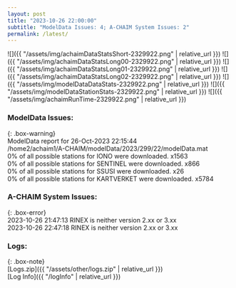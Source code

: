 ```yaml
---
layout: post
title: "2023-10-26 22:00:00"
subtitle: "ModelData Issues: 4; A-CHAIM System Issues: 2"
permalink: /latest/
---
```


![]({{ "/assets/img/achaimDataStatsShort-2329922.png" | relative_url }})
![]({{ "/assets/img/achaimDataStatsLong00-2329922.png" | relative_url }})
![]({{ "/assets/img/achaimDataStatsLong01-2329922.png" | relative_url }})
![]({{ "/assets/img/achaimDataStatsLong02-2329922.png" | relative_url }})
![]({{ "/assets/img/modelDataDataStats-2329922.png" | relative_url }})
![]({{ "/assets/img/modelDataStationStats-2329922.png" | relative_url }})
![]({{ "/assets/img/achaimRunTime-2329922.png" | relative_url }})


### ModelData Issues:  
  
{: .box-warning}  
 ModelData report for 26-Oct-2023 22:15:44   
 /home2/achaim1/A-CHAIM/modelData/2023/299/22/modelData.mat   
 0% of all possible stations for IONO were downloaded. x1563   
 0% of all possible stations for SENTINEL were downloaded. x866   
 0% of all possible stations for SSUSI were downloaded. x26   
 0% of all possible stations for KARTVERKET were downloaded. x5784   
  
### A-CHAIM System Issues:  
  
{: .box-error}  
2023-10-26 21:47:13 RINEX is neither version 2.xx or 3.xx  
2023-10-26 22:47:18 RINEX is neither version 2.xx or 3.xx  

### Logs:  
  
{: .box-note}  
[Logs.zip]({{ "/assets/other/logs.zip" | relative_url }})  
[Log Info]({{ "/logInfo" | relative_url }})  
